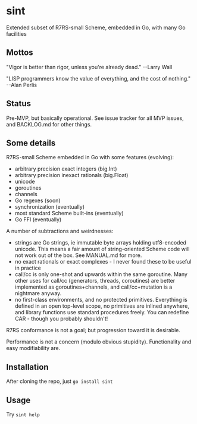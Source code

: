 # sint

Extended subset of R7RS-small Scheme, embedded in Go, with many Go facilities

## Mottos

"Vigor is better than rigor, unless you're already dead."  --Larry Wall

"LISP programmers know the value of everything, and the cost of nothing."  --Alan Perlis

## Status

Pre-MVP, but basically operational.  See issue tracker for all MVP issues, and BACKLOG.md for other things.

## Some details

R7RS-small Scheme embedded in Go with some features (evolving):

- arbitrary precision exact integers (big.Int)
- arbitrary precision inexact rationals (big.Float)
- unicode
- goroutines
- channels
- Go regexes (soon)
- synchronization (eventually)
- most standard Scheme built-ins (eventually)
- Go FFI (eventually)

A number of subtractions and weirdnesses:

- strings are Go strings, ie immutable byte arrays holding utf8-encoded unicode.  This means a fair amount of string-oriented Scheme code will not work out of the box.  See MANUAL.md for more.
- no exact rationals or exact complexes - I never found these to be useful in practice
- call/cc is only one-shot and upwards within the same goroutine.  Many other uses for call/cc (generators, threads, coroutines) are better implemented as goroutines+channels, and call/cc+mutation is a nightmare anyway.
- no first-class environments, and no protected primitives.  Everything is defined in an open top-level scope, no primitives are inlined anywhere, and library functions use standard procedures freely.  You can redefine CAR - though you probably shouldn't!

R7RS conformance is not a goal; but progression toward it is desirable.

Performance is not a concern (modulo obvious stupidity).  Functionality and easy modifiability are.

## Installation

After cloning the repo, just `go install sint`

## Usage

Try `sint help`
